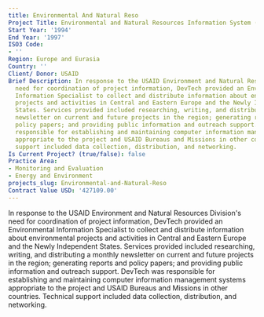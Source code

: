 ```yaml
---
title: Environmental And Natural Reso
Project Title: Environmental and Natural Resources Information System (ENRIS)
Start Year: '1994'
End Year: '1997'
ISO3 Code:
- ''
Region: Europe and Eurasia
Country: ''
Client/ Donor: USAID
Brief Description: In response to the USAID Environment and Natural Resources Division's
  need for coordination of project information, DevTech provided an Environmental
  Information Specialist to collect and distribute information about environmental
  projects and activities in Central and Eastern Europe and the Newly Independent
  States. Services provided included researching, writing, and distributing a monthly
  newsletter on current and future projects in the region; generating reports and
  policy papers; and providing public information and outreach support. DevTech was
  responsible for establishing and maintaining computer information management systems
  appropriate to the project and USAID Bureaus and Missions in other countries. Technical
  support included data collection, distribution, and networking.
Is Current Project? (true/false): false
Practice Area:
- Monitoring and Evaluation
- Energy and Environment
projects_slug: Environmental-and-Natural-Reso
Contract Value USD: '427109.00'
---
```


In response to the USAID Environment and Natural Resources Division's need for coordination of project information, DevTech provided an Environmental Information Specialist to collect and distribute information about environmental projects and activities in Central and Eastern Europe and the Newly Independent States. Services provided included researching, writing, and distributing a monthly newsletter on current and future projects in the region; generating reports and policy papers; and providing public information and outreach support. DevTech was responsible for establishing and maintaining computer information management systems appropriate to the project and USAID Bureaus and Missions in other countries. Technical support included data collection, distribution, and networking.